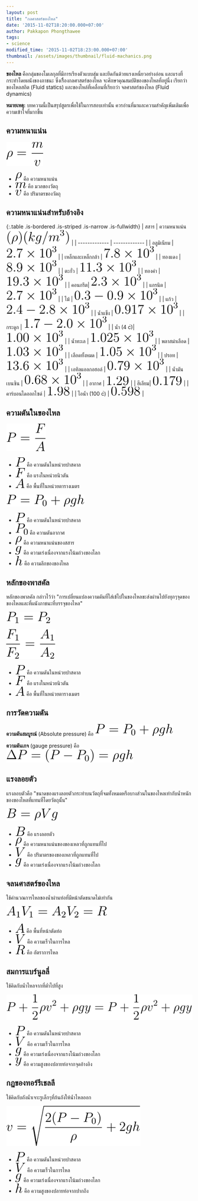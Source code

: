 ```yaml
---
layout: post
title: "กลศาสตร์ของไหล"
date: '2015-11-02T18:20:00.000+07:00'
author: Pakkapon Phongthawee
tags:
- science
modified_time: '2015-11-02T18:23:00.000+07:00'
thumbnail: /assets/images/thumbnail/fluid-machanics.png
---
```

**ของไหล** คือกลุ่มของโมเลกุลที่มีการเรียงตัวแบบสุ่ม และยึดกันด้วยแรงเหนี่ยวอย่างอ่อน และแรงที่กระทำโดยผนังของภาชนะ ซึ่งเรีื่องกลศาสตร์ของไหล จะศึกษาคุณสมบัติของของไหลที่อยู่นื่ง เรียกว่าของไหลสถิต (Fluid statics) และของไหล์ที่เคลื่อนที่เรียกว่า จลศาสตร์ของไหล (Fluid dynamics)

**หมายเหตุ:** บทความนี้เป็นสรุปสูตรเพื่อใช้ในการสอบเท่านั้น ควรอ่านที่มาและความสำคัญเพิ่มเติมเพื่อความเข้าใจที่มากขึ้น

## ความหนาแน่น

![](/assets/images/post/fluid-machanics/formula-density.svg)

- ![](/assets/images/post/fluid-machanics/rho.svg) คือ ความหนาแน่น
- ![](/assets/images/post/fluid-machanics/m.svg) คือ มวลของวัตถุ
- ![](/assets/images/post/fluid-machanics/v.svg) คือ ปริมาตรของวัตถุ

## ความหนาแน่นสำหรับอ้างอิง

{:.table .is-bordered .is-striped .is-narrow .is-fullwidth}
| สสาร          | ความหนาแน่น ![](/assets/images/post/fluid-machanics/table-denote.svg)  |
| ------------- | ------------- |
| อลูมิเนียม | ![](/assets/images/post/fluid-machanics/constance-aluminium.svg) |
| เหล็กและเหล็กกล้า | ![](/assets/images/post/fluid-machanics/constance-iron.svg) |
| ทองแดง | ![](/assets/images/post/fluid-machanics/constance-copper.svg) |
| ตะกั่ว | ![](/assets/images/post/fluid-machanics/constance-tin.svg) |
| ทองคำ | ![](/assets/images/post/fluid-machanics/constance-gold.svg) |
| คอนกรีต| ![](/assets/images/post/fluid-machanics/constance-congress.svg) |
| แกรนิต | ![](/assets/images/post/fluid-machanics/constance-granit.svg) |
| ไม้ | ![](/assets/images/post/fluid-machanics/constance-wood.svg) |
| แก้ว | ![](/assets/images/post/fluid-machanics/constance-glass.svg) |
| น้ำแข็ง | ![](/assets/images/post/fluid-machanics/constance-ice.svg) |
| กระดูก | ![](/assets/images/post/fluid-machanics/constance-bone.svg) |
| น้ำ (4 cํ)| ![](/assets/images/post/fluid-machanics/constance-water.svg) |
| น้ำทะเล |  ![](/assets/images/post/fluid-machanics/constance-marine.svg) |
| พลาสม่าเลือด | ![](/assets/images/post/fluid-machanics/constance-blood-plasma.svg) |
| เลือดทั้งหมด | ![](/assets/images/post/fluid-machanics/constance-blood.svg) |
| ปรอท | ![](/assets/images/post/fluid-machanics/constance-mercury.svg) |
| เอทิลแอลกอฮอล์ | ![](/assets/images/post/fluid-machanics/constance-ether.svg) |
| น้ำมันเบนซิน | ![](/assets/images/post//fluid-machanics/constance-gassoline.svg) |
| อากาศ | ![](/assets/images/post/fluid-machanics/constance-air.svg) |
| ฮีเลียม| ![](/assets/images/post/fluid-machanics/constance-helium.svg) |
| คาร์บอนไดออกไซด์ | ![](/assets/images/post/fluid-machanics/constance-co2.svg) |
| ไอน้ำ (100 cํ) | ![](/assets/images/post/fluid-machanics/constance-stream.svg) |

## ความดันในของไหล

![](/assets/images/post/fluid-machanics/formula-pressure01.svg)

- ![](/assets/images/post/fluid-machanics/cap-p.svg) คือ ความดันในหน่วยปาสคาล
- ![](/assets/images/post/fluid-machanics/cap-f.svg) คือ แรงในหน่วยนิวตัน
- ![](/assets/images/post/fluid-machanics/cap-a.svg) คือ พื้นที่ในหน่วยตารางเมตร

![](/assets/images/post/fluid-machanics/formula-pressure02.svg)

- ![](/assets/images/post/fluid-machanics/cap-p.svg) คือ ความดันในหน่วยปาสคาล
- ![](/assets/images/post/fluid-machanics/cap-p0.svg) คือ ความดันอากาศ
- ![](/assets/images/post/fluid-machanics/rho.svg) คือ ความหนาแน่นของสสาร
- ![](/assets/images/post/fluid-machanics/g.svg) คือ ความเร่งเนื่องจากแรงโน้มถ่วงของโลก
- ![](/assets/images/post/fluid-machanics/h.svg) คือ ความลึกของของไหล

## หลักของพาสคัล

หลักของพาลคัล กล่าวไว้ว่า "การเปลี่ยนแปลงความดันที่ใส่เข้ไปในของไหลขะส่งผ่านไปยังทุกๆจุดของของไหลและที่ผนังภาชนะที่บรรจุของไหล"

![](/assets/images/post/fluid-machanics/formula-pascal-thm.svg)

![](/assets/images/post/fluid-machanics/formula-pascal-thm2.svg)

- ![](/assets/images/post/fluid-machanics/cap-p.svg) คือ ความดันในหน่วยปาสคาล
- ![](/assets/images/post/fluid-machanics/cap-f.svg) คือ แรงในหน่วยนิวตัน
- ![](/assets/images/post/fluid-machanics/cap-a.svg) คือ พื้นที่ในหน่วยตารางเมตร

## การวัดความดัน

**ความดันสมบูรณ์** (Absolute pressure) คือ ![](/assets/images/post/fluid-machanics/formula-abs-pressure.svg)

**ความดันเกจ** (gauge pressure) คือ ![](/assets/images/post/fluid-machanics/formular-gauss-pressure.svg)

## แรงลอยตัว

แรงลอบตัวคือ "ขนาดของแรงลอยตัวกระทำบนวัตถุที่จมทั้งหมดหรือบางส่วนในของไหลเท่ากับน้ำหนักของของไหลที่แทนที่โดยวัตถุนั้น"

![](/assets/images/post/fluid-machanics/formular-b.svg)

- ![](/assets/images/post/fluid-machanics/cap-b.svg) คือ แรงลอยตัว
- ![](/assets/images/post/fluid-machanics/rho.svg) คือ ความหนาแน่นของของเหลวที่ถูกแทนที่ไป
- ![](/assets/images/post/fluid-machanics/cap-v.svg) คือ ปริมาตรของของเหลวที่ถูกแทนที่ไป
- ![](/assets/images/post/fluid-machanics/g.svg) คือ ความเร่งเนื่องจากแรงโน้มถ่วงของโลก

## จลนศาสตร์ของไหล

ใช้คำนวณการไหลของน้ำผ่านท่อที่มีหน้าตัดขนาดไม่เท่ากัน

![](/assets/images/post/fluid-machanics/formula-machanic.svg)

- ![](/assets/images/post/fluid-machanics/cap-a.svg) คือ พื้นที่หน้าตัดท่อ
- ![](/assets/images/post/fluid-machanics/cap-v.svg) คือ ความเร็วในการไหล
- ![](/assets/images/post/fluid-machanics/cap-r.svg) คือ อัตราการไหล

## สมการแบร์นูลลี่

ใช้คิดกับน้ำไหลจากที่ต่ำไปที่สูง

![](/assets/images/post/fluid-machanics/formula-benuli.svg)

- ![](/assets/images/post/fluid-machanics/cap-p.svg)  คือ ความดันในหน่วยปาสคาล
- ![](/assets/images/post/fluid-machanics/cap-v.svg)  คือ ความเร็วในการไหล
- ![](/assets/images/post/fluid-machanics/g.svg) คือ ความเร่งเนื่องจากแรงโน้มถ่วงของโลก
- ![](/assets/images/post/fluid-machanics/y.svg) คือ ความสูงของปลายท่อจากจุดอ้างอิง


## กฏของทอร์รีเชลลี

ใช้คิดกับถังน้ำเจาะรูเล็กๆที่ก้นถังให้น้ำไหลออก

![](/assets/images/post/fluid-machanics/formula-torisoli.svg)

- ![](/assets/images/post/fluid-machanics/cap-p.svg) คือ ความดันในหน่วยปาสคาล
- ![](/assets/images/post/fluid-machanics/cap-v.svg)  คือ ความเร็วในการไหล
- ![](/assets/images/post/fluid-machanics/g.svg) คือ ความเร่งเนื่องจากแรงโน้มถ่วงของโลก
- ![](/assets/images/post/fluid-machanics/h.svg) คือ ความสูงของปลายท่อจากปากถึง
